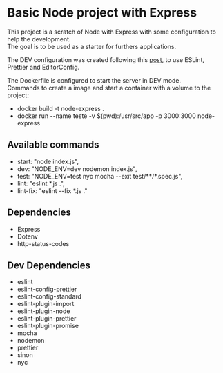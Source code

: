 # Basic Node project with Express

This project is a scratch of Node with Express with some configuration to help the development.\
The goal is to be used as a starter for furthers applications.

The DEV configuration was created following this [post](https://blog.theodo.com/2019/08/why-you-should-use-eslint-prettier-and-editorconfig-together/), to use ESLint, Prettier and EditorConfig.

The Dockerfile is configured to start the server in DEV mode.\
Commands to create a image and start a container with a volume to the project:
* docker build -t node-express .
* docker run --name teste -v $(pwd):/usr/src/app -p 3000:3000 node-express

## Available commands
* start: "node index.js",
* dev: "NODE_ENV=dev nodemon index.js",
* test: "NODE_ENV=test nyc mocha --exit test/**/*.spec.js",
* lint: "eslint *.js .",
* lint-fix: "eslint --fix *.js ."

## Dependencies
* Express
* Dotenv
* http-status-codes

## Dev Dependencies
* eslint 
* eslint-config-prettier 
* eslint-config-standard 
* eslint-plugin-import 
* eslint-plugin-node 
* eslint-plugin-prettier 
* eslint-plugin-promise 
* mocha
* nodemon
* prettier
* sinon
* nyc
